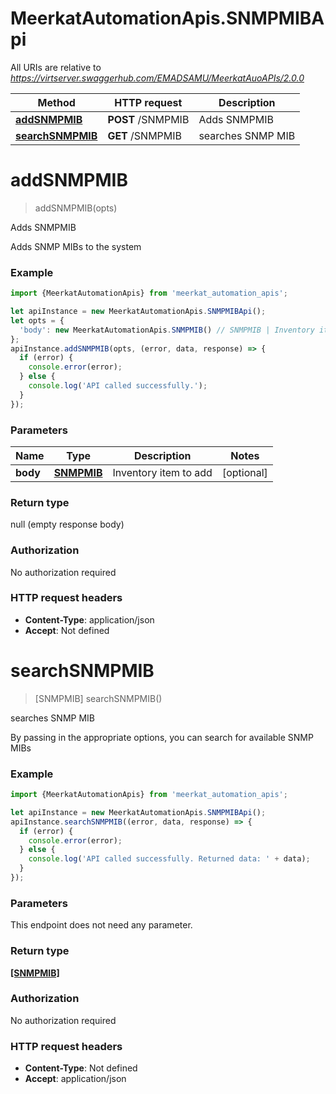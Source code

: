# MeerkatAutomationApis.SNMPMIBApi

All URIs are relative to *https://virtserver.swaggerhub.com/EMADSAMU/MeerkatAuoAPIs/2.0.0*

Method | HTTP request | Description
------------- | ------------- | -------------
[**addSNMPMIB**](SNMPMIBApi.md#addSNMPMIB) | **POST** /SNMPMIB | Adds SNMPMIB
[**searchSNMPMIB**](SNMPMIBApi.md#searchSNMPMIB) | **GET** /SNMPMIB | searches SNMP MIB

<a name="addSNMPMIB"></a>
# **addSNMPMIB**
> addSNMPMIB(opts)

Adds SNMPMIB

Adds SNMP MIBs to the system

### Example
```javascript
import {MeerkatAutomationApis} from 'meerkat_automation_apis';

let apiInstance = new MeerkatAutomationApis.SNMPMIBApi();
let opts = { 
  'body': new MeerkatAutomationApis.SNMPMIB() // SNMPMIB | Inventory item to add
};
apiInstance.addSNMPMIB(opts, (error, data, response) => {
  if (error) {
    console.error(error);
  } else {
    console.log('API called successfully.');
  }
});
```

### Parameters

Name | Type | Description  | Notes
------------- | ------------- | ------------- | -------------
 **body** | [**SNMPMIB**](SNMPMIB.md)| Inventory item to add | [optional] 

### Return type

null (empty response body)

### Authorization

No authorization required

### HTTP request headers

 - **Content-Type**: application/json
 - **Accept**: Not defined

<a name="searchSNMPMIB"></a>
# **searchSNMPMIB**
> [SNMPMIB] searchSNMPMIB()

searches SNMP MIB

By passing in the appropriate options, you can search for available SNMP MIBs 

### Example
```javascript
import {MeerkatAutomationApis} from 'meerkat_automation_apis';

let apiInstance = new MeerkatAutomationApis.SNMPMIBApi();
apiInstance.searchSNMPMIB((error, data, response) => {
  if (error) {
    console.error(error);
  } else {
    console.log('API called successfully. Returned data: ' + data);
  }
});
```

### Parameters
This endpoint does not need any parameter.

### Return type

[**[SNMPMIB]**](SNMPMIB.md)

### Authorization

No authorization required

### HTTP request headers

 - **Content-Type**: Not defined
 - **Accept**: application/json


